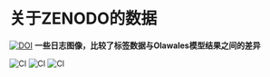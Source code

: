 # **关于ZENODO的数据**

[![DOI](https://zenodo.org/badge/DOI/10.5281/zenodo.4351156.svg)](https://doi.org/10.5281/zenodo.4351156)
**一些日志图像，比较了标签数据与Olawales模型结果之间的差异**

![Cl](./images/wellslogs%201%20.png)
![Cl](./images/wellslogs%202%20.png)
![Cl](./images/wellslogs%203%20.png)
